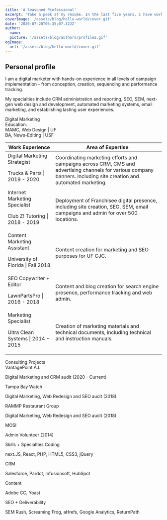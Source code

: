 ```yaml
---
title: 'A Seasoned Professional'
excerpt: 'Take a peek at my resume. In the last five years, I have worked for various companies, universities and non-profits. My skills are both technical and creative.'
coverImage: '/assets/blog/hello-world/cover.gif'
date: '2020-07-20T05:35:07.322Z'
author:
  name:
  picture: '/assets/blog/authors/profile2.gif'
ogImage:
  url: '/assets/blog/hello-world/cover.gif'
---
```

## Personal profile

I am a digital marketer with hands-on experience in all levels of campaign implementation - from conception, creation, sequencing and performance tracking.

My specialties include CRM administration and reporting, SEO, SEM, next-gen web design and development, automated marketing systems, email marketing, and establishing lasting user experiences.

<div class="bg-white rounded-t-lg rounded-b-lg overflow-hidden border border-gray-400 p-4">
  <div class="grid grid-rows-3 grid-flow-col gap-4 mt-6">
    <div class="text-3xl font-semibold row-span-1 col-span-2 text-center mt-8">Digital Marketing</div>
    <div class="row-span-2 col-span-2 text-center mb-8"><span class="font-semibold">Education:</span> <br /><span class="text-sm font-hairline">MAMC, Web Design | UF <br />BA, News-Editing | USF </span></div>
  </div>
  <div class="grid grid-cols-6 gap-4 pt-8">
    <div class="col-span-4 bg-blue-500 h-2 flex items-center justify-center"></div>
    <div class="col-span-2 bg-blue-300 h-2 flex items-center justify-center"></div>
  </div>
  <table class="table-fixed">
  <thead>
    <tr>
      <th class="font-semibold px-4 pt-8 pb-2 w-4/6 text-lg">Work Experience</th>
      <th class="font-semibold px-4 pt-8 pb-2 w-2/6 text-lg">Area of Expertise</th>
    </tr>
  </thead>
  <tbody>
    <tr>
      <td class="border rounded-t-lg rounded-b-lg px-4 py-2 font-semibold">Digital Marketing Strategist <br /><p class="font-light"> Trucks & Parts | 2019 - 2020</p></td>
      <td class="border text-sm px-4 py-2">Coordinating marketing efforts and campaigns across CRM, CMS and advertising channels for various company banners. Including site creation and automated marketing.</td>
    <tr class="bg-blue-100">
      <td class="border px-4 py-2 font-semibold">Internet Marketing Specialist <br /><p class="font-light"> Club Z! Tutoring | 2018 - 2019</p></td>
      <td class="border text-sm px-4 py-2">Deployment of Franchisee digital presence, including site creation, SEO, SEM, email campaigns and admin for over 500 locations.</td>
    </tr>
    <tr>
      <td class="border px-4 py-2 font-semibold">Content Marketing Assistant <br /><p class="font-light"> University of Florida | Fall 2018</p></td>
      <td class="border text-sm px-4 py-2">Content creation for marketing and SEO purposes for UF CJC.</td>
    </tr>
    <tr class="bg-blue-100">
      <td class="border px-4 py-2 font-semibold">SEO Copywriter + Editor <br /><p class="font-light"> LawnPartsPro | 2016 - 2018</p></td>
      <td class="border text-sm px-4 py-2">Content and blog creation for search engine presence, performance tracking and web admin.</td>
    </tr>
    <tr>
      <td class="border px-4 py-2 font-semibold">Marketing Specialist <br /><p class="font-light"> Ultra Clean Systems | 2014 - 2015</p></td>
      <td class="border text-sm px-4 py-2">Creation of marketing materials and technical documents, including technical and instruction manuals.</td>
    </tr>
  </tbody>
  </table>
  <div class="grid grid-cols-6 gap-4 pt-8">
    <div class="col-span-2 bg-green-500 h-2 flex items-center justify-center"></div>
    <div class="col-span-4 bg-green-300 h-2 flex items-center justify-center"></div>
  </div>
  <div class="p-4 mt-8">
    <span class="block text-center px-4 pt-8 pb-2 font-semibold text-3xl">Consulting Projects</span>
    <div class="mt-4">
    <span class="block text-center px-4 py-2 mt-4 font-semibold">VantagePoint A.I.<br />
    <p class="font-light">Digital Marketing and CRM audit (2020 - Current)</p>
    </span>
    <span class="block text-center px-4 py-2 mt-2 font-semibold bg-green-100">Tampa Bay Watch <br /> <p class="font-light">Digital Marketing, Web Redesign and SEO audit (2018)</p>
    </span>
    <span class="block text-center px-4 py-2 mt-2 font-semibold">RAMMP Restaurant Group <br />
    <p class="font-light">Digital Marketing, Web Redesign and SEO audit (2018)</p>
    </span>
    <span class="block text-center px-4 py-2 mt-2 font-semibold bg-green-100">MOSI <br />
    <p class="font-light">Admin Volunteer (2014)</p>
    </span>
    </div>
  </div>
  <div class="grid grid-cols-6 gap-4 pt-8">
    <div class="col-span-4 bg-blue-500 h-2 flex items-center justify-center"></div>
    <div class="col-span-2 bg-blue-300 h-2 flex items-center justify-center"></div>
  </div>
  <div class="p-4 mt-8">
    <span class="block text-center px-4 pt-8 pb-2 font-semibold text-3xl">Skills + Specialties</span>
    <span class="block text-center px-4 py-2 mt-2">Coding    <p class="font-light">next.JS, React, PHP, HTML5, CSS3, jQuery</p></span>
    <span class="block text-center bg-blue-100 px-4 py-2 mt-2">CRM     <p class="font-light">Salesforce, Pardot, Infusionsoft, HubSpot</p></span>
    <span class="block text-center px-4 py-2 mt-2">Content     <p class="font-light">Adobe CC, Yoast</p></span>
    <span class="block text-center bg-blue-100 px-4 py-2 mt-2">SEO + Deliverability     <p class="font-light">SEM Rush, Screaming Frog, aHrefs, Google Analytics, ReturnPath</p></span>
  </div>
</div>
